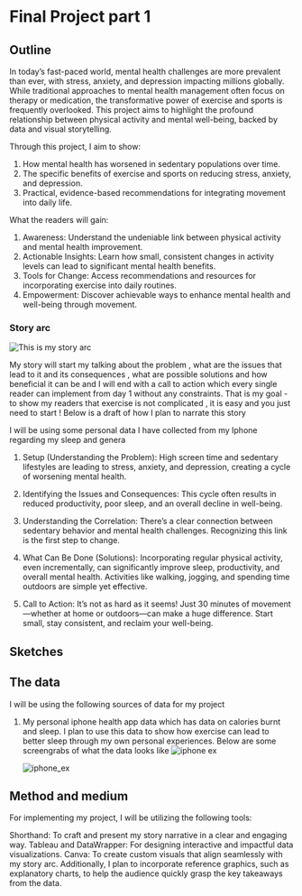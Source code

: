 # Final Project part 1 

## Outline 

In today’s fast-paced world, mental health challenges are more prevalent than ever, with stress, anxiety, and depression impacting millions globally. While traditional approaches to mental health management often focus on therapy or medication, the transformative power of exercise and sports is frequently overlooked. This project aims to highlight the profound relationship between physical activity and mental well-being, backed by data and visual storytelling.

Through this project, I aim to show:

1) How mental health has worsened in sedentary populations over time.
2) The specific benefits of exercise and sports on reducing stress, anxiety, and depression.
3) Practical, evidence-based recommendations for integrating movement into daily life.

What the readers will gain: 

1) Awareness: Understand the undeniable link between physical activity and mental health improvement.
2) Actionable Insights: Learn how small, consistent changes in activity levels can lead to significant mental health benefits.
3) Tools for Change: Access recommendations and resources for incorporating exercise into daily routines.
4) Empowerment: Discover achievable ways to enhance mental health and well-being through movement.


### Story arc 

![This is my story arc](story_arc.jpg)

My story will start my talking about the problem , what are the issues that lead to it and its consequences , what are possible solutions and how beneficial it can be and I will end with a call to action which every single reader can implement from day 1 without any constraints. That is my goal - to show my readers that exercise is not complicated , it is easy and you just need to start ! Below is a draft of how I plan to narrate this story

I will be using some personal data I have collected from my Iphone regarding my sleep and genera

1. Setup (Understanding the Problem):
High screen time and sedentary lifestyles are leading to stress, anxiety, and depression, creating a cycle of worsening mental health.

2. Identifying the Issues and Consequences:
This cycle often results in reduced productivity, poor sleep, and an overall decline in well-being.

3. Understanding the Correlation:
There’s a clear connection between sedentary behavior and mental health challenges. Recognizing this link is the first step to change.

4. What Can Be Done (Solutions):
Incorporating regular physical activity, even incrementally, can significantly improve sleep, productivity, and overall mental health. Activities like walking, jogging, and spending time outdoors are simple yet effective.

5. Call to Action:
It’s not as hard as it seems! Just 30 minutes of movement—whether at home or outdoors—can make a huge difference. Start small, stay consistent, and reclaim your well-being.

## Sketches 

## The data 

I will be using the following sources of data for my project 
1) My personal iphone health app data which has data on calories burnt and sleep. I plan to use this data to show how exercise can lead to better sleep through my own personal experiences. Below are some screengrabs of what the data looks like
   ![iphone ex](iphone_1.jpg)
   
   ![iphone_ex](iphone_2.jpg)

## Method and medium 
For implementing my project, I will be utilizing the following tools:

Shorthand: To craft and present my story narrative in a clear and engaging way.
Tableau and DataWrapper: For designing interactive and impactful data visualizations.
Canva: To create custom visuals that align seamlessly with my story arc.
Additionally, I plan to incorporate reference graphics, such as explanatory charts, to help the audience quickly grasp the key takeaways from the data.
